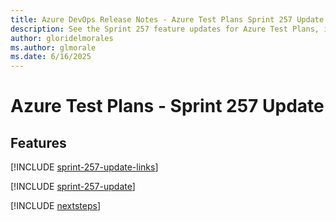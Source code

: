 ```yaml
---
title: Azure DevOps Release Notes - Azure Test Plans Sprint 257 Update
description: See the Sprint 257 feature updates for Azure Test Plans, including next steps.
author: gloridelmorales
ms.author: glmorale
ms.date: 6/16/2025
---
```


# Azure Test Plans - Sprint 257 Update

## Features

[!INCLUDE [sprint-257-update-links](../includes/testplans/sprint-257-update-links.md)]

[!INCLUDE [sprint-257-update](../includes/testplans/sprint-257-update.md)]

[!INCLUDE [nextsteps](../includes/nextsteps.md)]